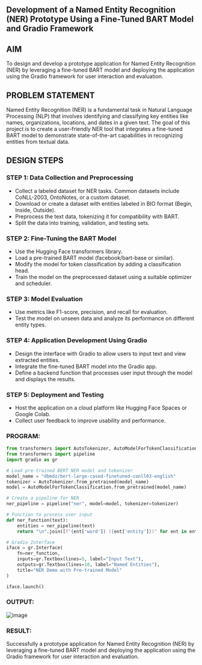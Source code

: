## Development of a Named Entity Recognition (NER) Prototype Using a Fine-Tuned BART Model and Gradio Framework
## AIM
To design and develop a prototype application for Named Entity Recognition (NER) by leveraging a fine-tuned BART model and deploying the application using the Gradio framework for user interaction and evaluation.

## PROBLEM STATEMENT
Named Entity Recognition (NER) is a fundamental task in Natural Language Processing (NLP) that involves identifying and classifying key entities like names, organizations, locations, and dates in a given text. The goal of this project is to create a user-friendly NER tool that integrates a fine-tuned BART model to demonstrate state-of-the-art capabilities in recognizing entities from textual data.

## DESIGN STEPS
### STEP 1: Data Collection and Preprocessing
 - Collect a labeled dataset for NER tasks. Common datasets include CoNLL-2003, OntoNotes, or a custom dataset.
 - Download or create a dataset with entities labeled in BIO format (Begin, Inside, Outside).
 - Preprocess the text data, tokenizing it for compatibility with BART.
 - Split the data into training, validation, and testing sets.

### STEP 2: Fine-Tuning the BART Model
 - Use the Hugging Face transformers library.
 - Load a pre-trained BART model (facebook/bart-base or similar).
 - Modify the model for token classification by adding a classification head.
 - Train the model on the preprocessed dataset using a suitable optimizer and scheduler.
### STEP 3: Model Evaluation
 - Use metrics like F1-score, precision, and recall for evaluation.
 - Test the model on unseen data and analyze its performance on different entity types.
### STEP 4: Application Development Using Gradio
 - Design the interface with Gradio to allow users to input text and view extracted entities.
 - Integrate the fine-tuned BART model into the Gradio app.
 - Define a backend function that processes user input through the model and displays the results.
### STEP 5: Deployment and Testing
 - Host the application on a cloud platform like Hugging Face Spaces or Google Colab.
 - Collect user feedback to improve usability and performance.
 
### PROGRAM:
```python
from transformers import AutoTokenizer, AutoModelForTokenClassification
from transformers import pipeline
import gradio as gr

# Load pre-trained BERT NER model and tokenizer
model_name = "dbmdz/bert-large-cased-finetuned-conll03-english"
tokenizer = AutoTokenizer.from_pretrained(model_name)
model = AutoModelForTokenClassification.from_pretrained(model_name)

# Create a pipeline for NER
ner_pipeline = pipeline("ner", model=model, tokenizer=tokenizer)

# Function to process user input
def ner_function(text):
    entities = ner_pipeline(text)
    return "\n".join([f"{ent['word']} ({ent['entity']})" for ent in entities])

# Gradio Interface
iface = gr.Interface(
    fn=ner_function,
    inputs=gr.Textbox(lines=5, label="Input Text"),
    outputs=gr.Textbox(lines=10, label="Named Entities"),
    title="NER Demo with Pre-trained Model"
)

iface.launch()
```
### OUTPUT:
![image](https://github.com/user-attachments/assets/c70f1d0f-6892-498b-9c7a-1ad26b82c5eb)


### RESULT:
Successfully a prototype application for Named Entity Recognition (NER) by leveraging a fine-tuned BART model and deploying the application using the Gradio framework for user interaction and evaluation.
